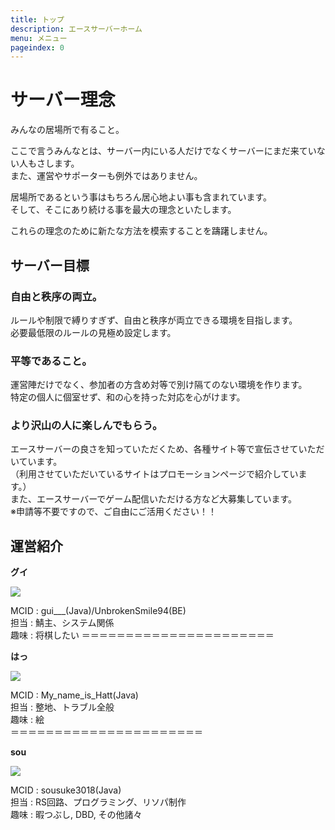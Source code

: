 ```yaml
---
title: トップ
description: エースサーバーホーム
menu: メニュー
pageindex: 0
---
```

# サーバー理念

みんなの居場所で有ること。

ここで言うみんなとは、サーバー内にいる人だけでなくサーバーにまだ来ていない人もさします。\
また、運営やサポーターも例外ではありません。

居場所であるという事はもちろん居心地よい事も含まれています。\
そして、そこにあり続ける事を最大の理念といたします。

これらの理念のために新たな方法を模索することを躊躇しません。

## サーバー目標

### 自由と秩序の両立。

ルールや制限で縛りすぎず、自由と秩序が両立できる環境を目指します。\
必要最低限のルールの見極め設定します。

### 平等であること。

運営陣だけでなく、参加者の方含め対等で別け隔てのない環境を作ります。\
特定の個人に個室せず、和の心を持った対応を心がけます。

### より沢山の人に楽しんでもらう。

エースサーバーの良さを知っていただくため、各種サイト等で宣伝させていただいています。\
（利用させていただいているサイトはプロモーションページで紹介しています。）\
また、エースサーバーでゲーム配信いただける方など大募集しています。\
※申請等不要ですので、ご自由にご活用ください！！


## 運営紹介

**グイ**

![](/img/gui.png)

MCID : gui___(Java)/UnbrokenSmile94(BE)\
担当 : 鯖主、システム関係\
趣味 : 将棋したい
＝＝＝＝＝＝＝＝＝＝＝＝＝＝＝＝＝＝＝＝＝＝

**はっ**

![](/img/hatt.png)

MCID : My_name_is_Hatt(Java)\
担当 : 整地、トラブル全般\
趣味 : 絵\
＝＝＝＝＝＝＝＝＝＝＝＝＝＝＝＝＝＝＝＝＝＝

**sou**

![](/img/sousuke.png)

MCID : sousuke3018(Java)\
担当 : RS回路、プログラミング、リソパ制作\
趣味 : 暇つぶし, DBD, その他諸々